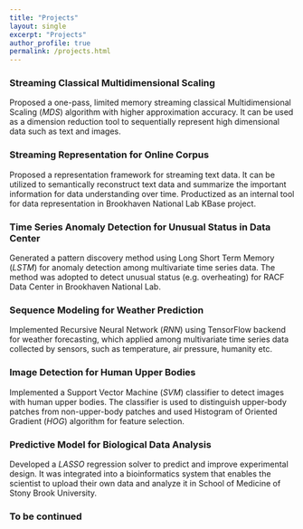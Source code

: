 ```yaml
---
title: "Projects"
layout: single
excerpt: "Projects"
author_profile: true
permalink: /projects.html
---
```


### Streaming Classical Multidimensional Scaling

Proposed a one-pass, limited memory streaming classical Multidimensional Scaling (_MDS_) algorithm with higher approximation accuracy. It can be used as a dimension reduction tool to sequentially represent high dimensional data such as text and images.


### Streaming Representation for Online Corpus

Proposed a representation framework for streaming text data. It can be utilized to semantically reconstruct text data and summarize the important information for data understanding over time. Productized as an internal tool for data representation in Brookhaven National Lab KBase project.


### Time Series Anomaly Detection for Unusual Status in Data Center

Generated a pattern discovery method using Long Short Term Memory (_LSTM_) for anomaly detection among multivariate time series data. The method was adopted to detect unusual status (e.g. overheating) for RACF Data Center in Brookhaven National Lab.

### Sequence Modeling for Weather Prediction

Implemented Recursive Neural Network (_RNN_) using TensorFlow backend for weather forecasting, which applied among multivariate time series data collected by sensors, such as temperature, air pressure, humanity etc.


### Image Detection for Human Upper Bodies

Implemented a Support Vector Machine (_SVM_) classifier to detect images with human upper bodies. The classifier is used to distinguish upper-body patches from non-upper-body patches and used Histogram of Oriented Gradient (_HOG_) algorithm for feature selection.

### Predictive Model for Biological Data Analysis

Developed a _LASSO_ regression solver to predict and improve experimental design. It was integrated into a bioinformatics system that enables the scientist to upload their own data and analyze it in School of Medicine of Stony Brook University.

### To be continued
